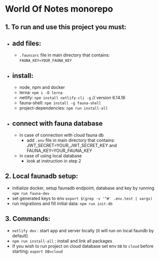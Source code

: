 # World Of Notes monorepo

## **1. To run and use this project you must:**

- ## add files:

  - `.fauncarc` file in main directory that contains: `FAUNA_KEY=YOUR_FAUNA_KEY`

- ## install:

  - node, npm and docker
  - lerna: `npm i -D lerna`
  - netlify: `npm install netlify-cli -g` // version 6.14.16
  - fauna-shell: `npm install -g fauna-shell`
  - project-dependencies: `npm run install-all`

- ## connect with fauna database
  - in case of connection with cloud fauna db
    - add `.env` file in main directory that contains: JWT_SECRET=YOUR_JWT_SECRET_KEY and FAUNA_KEY=YOUR_FAUNA_KEY
  - in case of using local database
    - look at instruction in step 2

## **2. Local faunadb setup:**

- initialize docker, setup faunadb endpoint, database and key by running `npm run fauna-dev`
- set generated keys to env `export $(grep -v '^#' .env.test | xargs)`
- run migrations and fill initial data: `npm run init-db`

## **3. Commands:**

- `netlify dev` : start app and server locally (it will run on local faundb by default)
- `npm run install-all` : install and link all packages
- If you wish to run project on cloud database set env `DB` to `cloud` before starting: `export DB=cloud`
